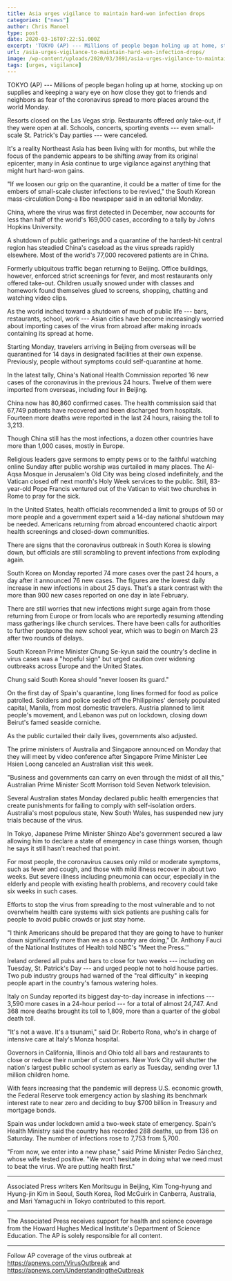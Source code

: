 ```yaml
---
title: Asia urges vigilance to maintain hard-won infection drops
categories: ["news"]
author: Chris Manoel
type: post
date: 2020-03-16T07:22:51.000Z
excerpt: 'TOKYO (AP) --- Millions of people began holing up at home, stocking up on supplies and keeping a wary eye on how close they got to friends and neighbors as fear of the coronavirus spread to more places around the world Monday. Resorts closed on the Las Vegas strip. Restaurants offered only take-out, if they&hellip;'
url: /asia-urges-vigilance-to-maintain-hard-won-infection-drops/
image: /wp-content/uploads/2020/03/3691/asia-urges-vigilance-to-maintain-hard-won-infection-drops.jpg
tags: [urges, vigilance]
---
```


TOKYO (AP) --- Millions of people began holing up at home, stocking up on supplies and keeping a wary eye on how close they got to friends and neighbors as fear of the coronavirus spread to more places around the world Monday.

Resorts closed on the Las Vegas strip. Restaurants offered only take-out, if they were open at all. Schools, concerts, sporting events --- even small-scale St. Patrick's Day parties --- were canceled.

It's a reality Northeast Asia has been living with for months, but while the focus of the pandemic appears to be shifting away from its original epicenter, many in Asia continue to urge vigilance against anything that might hurt hard-won gains.

"If we loosen our grip on the quarantine, it could be a matter of time for the embers of small-scale cluster infections to be revived," the South Korean mass-circulation Dong-a Ilbo newspaper said in an editorial Monday.

China, where the virus was first detected in December, now accounts for less than half of the world's 169,000 cases, according to a tally by Johns Hopkins University.

A shutdown of public gatherings and a quarantine of the hardest-hit central region has steadied China's caseload as the virus spreads rapidly elsewhere. Most of the world's 77,000 recovered patients are in China.

Formerly ubiquitous traffic began returning to Beijing. Office buildings, however, enforced strict screenings for fever, and most restaurants only offered take-out. Children usually snowed under with classes and homework found themselves glued to screens, shopping, chatting and watching video clips.

As the world inched toward a shutdown of much of public life --- bars, restaurants, school, work --- Asian cities have become increasingly worried about importing cases of the virus from abroad after making inroads containing its spread at home.

Starting Monday, travelers arriving in Beijing from overseas will be quarantined for 14 days in designated facilities at their own expense. Previously, people without symptoms could self-quarantine at home.

In the latest tally, China's National Health Commission reported 16 new cases of the coronavirus in the previous 24 hours. Twelve of them were imported from overseas, including four in Beijing.

China now has 80,860 confirmed cases. The health commission said that 67,749 patients have recovered and been discharged from hospitals. Fourteen more deaths were reported in the last 24 hours, raising the toll to 3,213.

Though China still has the most infections, a dozen other countries have more than 1,000 cases, mostly in Europe.

Religious leaders gave sermons to empty pews or to the faithful watching online Sunday after public worship was curtailed in many places. The Al-Aqsa Mosque in Jerusalem's Old City was being closed indefinitely, and the Vatican closed off next month's Holy Week services to the public. Still, 83-year-old Pope Francis ventured out of the Vatican to visit two churches in Rome to pray for the sick.

In the United States, health officials recommended a limit to groups of 50 or more people and a government expert said a 14-day national shutdown may be needed. Americans returning from abroad encountered chaotic airport health screenings and closed-down communities.

There are signs that the coronavirus outbreak in South Korea is slowing down, but officials are still scrambling to prevent infections from exploding again.

South Korea on Monday reported 74 more cases over the past 24 hours, a day after it announced 76 new cases. The figures are the lowest daily increase in new infections in about 25 days. That's a stark contrast with the more than 900 new cases reported on one day in late February.

There are still worries that new infections might surge again from those returning from Europe or from locals who are reportedly resuming attending mass gatherings like church services. There have been calls for authorities to further postpone the new school year, which was to begin on March 23 after two rounds of delays.

South Korean Prime Minister Chung Se-kyun said the country's decline in virus cases was a "hopeful sign" but urged caution over widening outbreaks across Europe and the United States.

Chung said South Korea should "never loosen its guard."

On the first day of Spain's quarantine, long lines formed for food as police patrolled. Soldiers and police sealed off the Philippines' densely populated capital, Manila, from most domestic travelers. Austria planned to limit people's movement, and Lebanon was put on lockdown, closing down Beirut's famed seaside corniche.

As the public curtailed their daily lives, governments also adjusted.

The prime ministers of Australia and Singapore announced on Monday that they will meet by video conference after Singapore Prime Minister Lee Hsien Loong canceled an Australian visit this week.

"Business and governments can carry on even through the midst of all this," Australian Prime Minister Scott Morrison told Seven Network television.

Several Australian states Monday declared public health emergencies that create punishments for failing to comply with self-isolation orders. Australia's most populous state, New South Wales, has suspended new jury trials because of the virus.

In Tokyo, Japanese Prime Minister Shinzo Abe's government secured a law allowing him to declare a state of emergency in case things worsen, though he says it still hasn't reached that point.

For most people, the coronavirus causes only mild or moderate symptoms, such as fever and cough, and those with mild illness recover in about two weeks. But severe illness including pneumonia can occur, especially in the elderly and people with existing health problems, and recovery could take six weeks in such cases.

Efforts to stop the virus from spreading to the most vulnerable and to not overwhelm health care systems with sick patients are pushing calls for people to avoid public crowds or just stay home.

"I think Americans should be prepared that they are going to have to hunker down significantly more than we as a country are doing," Dr. Anthony Fauci of the National Institutes of Health told NBC's "Meet the Press.''

Ireland ordered all pubs and bars to close for two weeks --- including on Tuesday, St. Patrick's Day --- and urged people not to hold house parties. Two pub industry groups had warned of the "real difficulty" in keeping people apart in the country's famous watering holes.

Italy on Sunday reported its biggest day-to-day increase in infections --- 3,590 more cases in a 24-hour period --- for a total of almost 24,747. And 368 more deaths brought its toll to 1,809, more than a quarter of the global death toll.

"It's not a wave. It's a tsunami," said Dr. Roberto Rona, who's in charge of intensive care at Italy's Monza hospital.

Governors in California, Illinois and Ohio told all bars and restaurants to close or reduce their number of customers. New York City will shutter the nation's largest public school system as early as Tuesday, sending over 1.1 million children home.

With fears increasing that the pandemic will depress U.S. economic growth, the Federal Reserve took emergency action by slashing its benchmark interest rate to near zero and deciding to buy $700 billion in Treasury and mortgage bonds.

Spain was under lockdown amid a two-week state of emergency. Spain's Health Ministry said the country has recorded 288 deaths, up from 136 on Saturday. The number of infections rose to 7,753 from 5,700.

"From now, we enter into a new phase," said Prime Minister Pedro Sánchez, whose wife tested positive. "We won't hesitate in doing what we need must to beat the virus. We are putting health first."

* * *

Associated Press writers Ken Moritsugu in Beijing, Kim Tong-hyung and Hyung-jin Kim in Seoul, South Korea, Rod McGuirk in Canberra, Australia, and Mari Yamaguchi in Tokyo contributed to this report.

* * *

The Associated Press receives support for health and science coverage from the Howard Hughes Medical Institute's Department of Science Education. The AP is solely responsible for all content.

* * *

Follow AP coverage of the virus outbreak at <https://apnews.com/VirusOutbreak> and <https://apnews.com/UnderstandingtheOutbreak>
